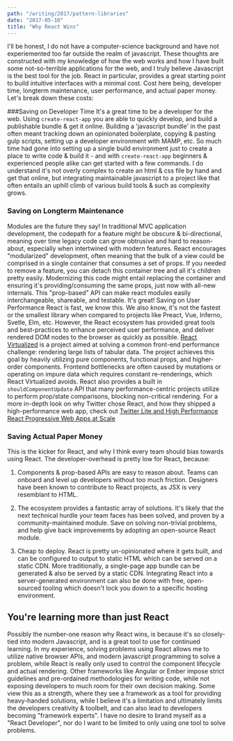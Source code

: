 ```yaml
---
path: "/writing/2017/pattern-libraries"
date: "2017-05-10"
title: "Why React Wins"
---
```


I'll be honest, I do not have a computer-science background and have not experiemented too far outside the realm of javascript. These thoughts are constructed with my knowledge of how the web works and how I have built some not-so-terrible applications for the web, and I truly believe
Javascript is the best tool for the job. React in particular, provides a great starting point to
build intuitive interfaces with a minimal cost. Cost here being, developer time, longterm
maintenance, user performance, and actual paper money. Let's break down these costs:

###Saving on Developer Time
It's a great time to be a developer for the web. Using `create-react-app` you are
able to quickly develop, and build a publishable bundle & get it online. Building a 'javascript
bundle' in the past often meant tracking down an opinionated boilerplate, copying & pasting gulp
scripts, setting up a developer environment with MAMP, etc. So much time had gone into setting
up a single build environment just to create a place to write code & build it - and with `create-react-app` beginners & experienced people alike can get started with a few
commands. I do understand it's not overly complex to create an html & css file by hand and get
that online, but integrating maintainable javascript to a project like that often entails an
uphill climb of various build tools & such as complexity grows.

### Saving on Longterm Maintenance

Modules are the future they say! In traditional MVC application development, the codepath for a
feature might be obscure & bi-directional, meaning over time legacy code can grow obtrusive and
hard to reason-about, especially when intertwined with modern features. React encourages
"modularized" development, often meaning that the bulk of a view could be comprised in a single
container that consumes a set of props. If you needed to remove a feature, you can detach this
container tree and all it's children pretty easily. Modernizing this code might entail replacing
the container and ensuring it's providing/consuming the same props, just now with all-new
internals. This "prop-based" API can make react modules easily interchangeable, shareable, and
testable. It's great!
<Heading weight="3">Saving on User Performance</Heading>
React is fast, we know this. We also know, it's not the fastest or the smallest library when
compared to projects like Preact, Vue, Inferno, Svetle, Elm, etc. However, the React ecosystem
has provided great tools and best-practices to enhance perceived user performance, and deliver
rendered DOM nodes to the browser as quickly as possible. [React Virtualized](https://github.com/bvaughn/react-virtualized) is a project aimed at solving a common front-end performance challenge: rendering large lists of
tabular data. The project achieves this goal by heavily utilizing pure components, functional
props, and higher-order components. Frontend bottlenecks are often caused by mutations or
operating on impure data which requires constant re-renderings, which React Virtualized avoids.
React also provides a built in `shouldComponentUpdate` API that many
performance-centric projects utilize to perform prop/state comparisons, blocking non-critical
rendering. For a more in-depth look on why Twitter chose React, and how they shipped a
high-performance web app, check out [Twitter Lite and High Performance React Progressive Web Apps at Scale](https://medium.com/@paularmstrong/twitter-lite-and-high-performance-react-progressive-web-apps-at-scale-d28a00e780a3)

### Saving Actual Paper Money

This is the kicker for React, and why I think every team should bias towards using React. The
developer-overhead is pretty low for React, because:

1.  Components & prop-based APIs are easy to reason about. Teams can onboard and level up
    developers without too much friction. Designers have been known to contribute to React
    projects, as JSX is very resemblant to HTML.

2.  The ecosystem provides a fantastic array of solutions. It's likely that the next
    technical hurdle your team faces has been solved, and proven by a community-maintained
    module. Save on solving non-trivial problems, and help give back improvements by adopting an
    open-source React module.

3.  Cheap to deploy. React is pretty un-opinionated where it gets built, and can be configured
    to output to static HTML which can be served on a static CDN. More traditionally, a
    single-page app bundle can be generated & also be served by a static CDN. Integrating React
    into a server-generated environment can also be done with free, open-sourced tooling which
    doesn't lock you down to a specific hosting environment.

## You're learning more than just React</Heading>

Possibly the number-one reason why React wins, is because it's so closely-tied into modern
Javascript, and is a great tool to use for continued learning. In my experience, solving
problems using React allows me to utilize native browser APIs, and modern javascript programming
to solve a problem, while React is really only used to control the component lifecycle and
actual rendering. Other frameworks like Angular or Ember impose strict guidelines and
pre-ordained methodologies for writing code, while not exposing developers to much room for their
own decision making. Some view this as a strength, where they see a framework as a tool for
providing heavy-handed solutions, while I believe it's a limitation and ultimately limits the
developers creativity & toolbelt, and can also lead to developers becoming "framework experts".
I have no desire to brand myself as a "React Developer", nor do I want to be limited to only
using one tool to solve problems.
